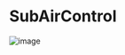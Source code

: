 # SubAirControl
![image](https://github.com/user-attachments/assets/303a2cd9-94f4-4054-89c9-1f53ae0a5aec)


